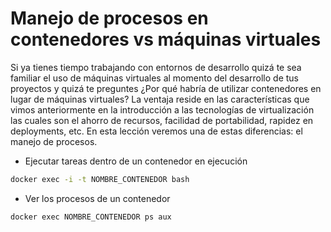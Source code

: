 # Manejo de procesos en contenedores vs máquinas virtuales

Si ya tienes tiempo trabajando con entornos de desarrollo quizá te sea familiar el uso de máquinas virtuales al momento del desarrollo de tus proyectos y quizá te preguntes ¿Por qué habría de utilizar contenedores en lugar de máquinas virtuales? La ventaja reside en las características que vimos anteriormente en la introducción a las tecnologías de virtualización las cuales son el ahorro de recursos, facilidad de portabilidad, rapidez en deployments, etc. En esta lección veremos una de estas diferencias: el manejo de procesos.

* Ejecutar tareas dentro de un contenedor en ejecución

```sh
docker exec -i -t NOMBRE_CONTENEDOR bash
```
* Ver los procesos de un contenedor
```sh
docker exec NOMBRE_CONTENEDOR ps aux
```

